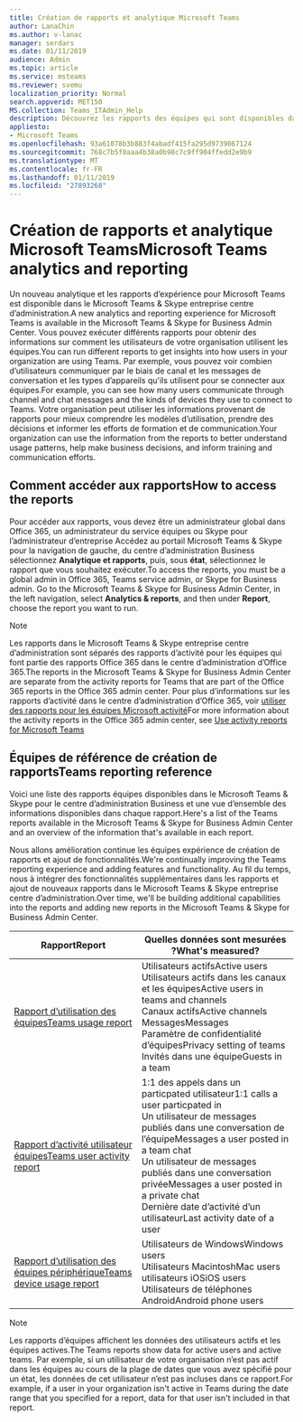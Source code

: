 ```yaml
---
title: Création de rapports et analytique Microsoft Teams
author: LanaChin
ms.author: v-lanac
manager: serdars
ms.date: 01/11/2019
audience: Admin
ms.topic: article
ms.service: msteams
ms.reviewer: svemu
localization_priority: Normal
search.appverid: MET150
MS.collection: Teams_ITAdmin_Help
description: Découvrez les rapports des équipes qui sont disponibles dans le Microsoft Teams & Skype entreprise centre d’administration.
appliesto:
- Microsoft Teams
ms.openlocfilehash: 93a61078b3b883f4abadf415fa295d9739067124
ms.sourcegitcommit: 768c7b5f0aaa4b38a0b98c7c9ff904ffedd2e9b9
ms.translationtype: MT
ms.contentlocale: fr-FR
ms.lasthandoff: 01/11/2019
ms.locfileid: "27893268"
---
```

# <a name="microsoft-teams-analytics-and-reporting"></a><span data-ttu-id="ef8cc-103">Création de rapports et analytique Microsoft Teams</span><span class="sxs-lookup"><span data-stu-id="ef8cc-103">Microsoft Teams analytics and reporting</span></span>

<span data-ttu-id="ef8cc-104">Un nouveau analytique et les rapports d’expérience pour Microsoft Teams est disponible dans le Microsoft Teams & Skype entreprise centre d’administration.</span><span class="sxs-lookup"><span data-stu-id="ef8cc-104">A new analytics and reporting experience for Microsoft Teams is available in the Microsoft Teams & Skype for Business Admin Center.</span></span> <span data-ttu-id="ef8cc-105">Vous pouvez exécuter différents rapports pour obtenir des informations sur comment les utilisateurs de votre organisation utilisent les équipes.</span><span class="sxs-lookup"><span data-stu-id="ef8cc-105">You can run different reports to get insights into how users in your organization are using Teams.</span></span> <span data-ttu-id="ef8cc-106">Par exemple, vous pouvez voir combien d’utilisateurs communiquer par le biais de canal et les messages de conversation et les types d’appareils qu'ils utilisent pour se connecter aux équipes.</span><span class="sxs-lookup"><span data-stu-id="ef8cc-106">For example, you can see how many users communicate through channel and chat messages and the kinds of devices they use to connect to Teams.</span></span> <span data-ttu-id="ef8cc-107">Votre organisation peut utiliser les informations provenant de rapports pour mieux comprendre les modèles d’utilisation, prendre des décisions et informer les efforts de formation et de communication.</span><span class="sxs-lookup"><span data-stu-id="ef8cc-107">Your organization can use the information from the reports to better understand usage patterns, help make business decisions, and inform training and communication efforts.</span></span>

## <a name="how-to-access-the-reports"></a><span data-ttu-id="ef8cc-108">Comment accéder aux rapports</span><span class="sxs-lookup"><span data-stu-id="ef8cc-108">How to access the reports</span></span>

<span data-ttu-id="ef8cc-109">Pour accéder aux rapports, vous devez être un administrateur global dans Office 365, un administrateur du service équipes ou Skype pour l’administrateur d’entreprise  Accédez au portail Microsoft Teams & Skype pour la navigation de gauche, du centre d’administration Business sélectionnez **Analytique et rapports**, puis, sous **état**, sélectionnez le rapport que vous souhaitez exécuter.</span><span class="sxs-lookup"><span data-stu-id="ef8cc-109">To access the reports, you must be a global admin in Office 365, Teams service admin, or Skype for Business admin.  Go to the Microsoft Teams & Skype for Business Admin Center, in the left navigation, select **Analytics & reports**, and then under **Report**, choose the report you want to run.</span></span>

> [!NOTE]
> <span data-ttu-id="ef8cc-110">Les rapports dans le Microsoft Teams & Skype entreprise centre d’administration sont séparés des rapports d’activité pour les équipes qui font partie des rapports Office 365 dans le centre d’administration d’Office 365.</span><span class="sxs-lookup"><span data-stu-id="ef8cc-110">The reports in the Microsoft Teams & Skype for Business Admin Center are separate from the activity reports for Teams that are part of the Office 365 reports in the Office 365 admin center.</span></span> <span data-ttu-id="ef8cc-111">Pour plus d’informations sur les rapports d’activité dans le centre d’administration d’Office 365, voir [utiliser des rapports pour les équipes Microsoft activité](../teams-activity-reports.md)</span><span class="sxs-lookup"><span data-stu-id="ef8cc-111">For more information about the activity reports in the Office 365 admin center, see [Use activity reports for Microsoft Teams](../teams-activity-reports.md)</span></span>

## <a name="teams-reporting-reference"></a><span data-ttu-id="ef8cc-112">Équipes de référence de création de rapports</span><span class="sxs-lookup"><span data-stu-id="ef8cc-112">Teams reporting reference</span></span>

<span data-ttu-id="ef8cc-113">Voici une liste des rapports équipes disponibles dans le Microsoft Teams & Skype pour le centre d’administration Business et une vue d’ensemble des informations disponibles dans chaque rapport.</span><span class="sxs-lookup"><span data-stu-id="ef8cc-113">Here's a list of the Teams reports available in the Microsoft Teams & Skype for Business Admin Center and an overview of the information that's available in each report.</span></span>

<span data-ttu-id="ef8cc-114">Nous allons amélioration continue les équipes expérience de création de rapports et ajout de fonctionnalités.</span><span class="sxs-lookup"><span data-stu-id="ef8cc-114">We're continually improving the Teams reporting experience and adding features and functionality.</span></span> <span data-ttu-id="ef8cc-115">Au fil du temps, nous à intégrer des fonctionnalités supplémentaires dans les rapports et ajout de nouveaux rapports dans le Microsoft Teams & Skype entreprise centre d’administration.</span><span class="sxs-lookup"><span data-stu-id="ef8cc-115">Over time, we'll be building additional capabilities into the reports and adding new reports in the Microsoft Teams & Skype for Business Admin Center.</span></span>

|<span data-ttu-id="ef8cc-116">Rapport</span><span class="sxs-lookup"><span data-stu-id="ef8cc-116">Report</span></span>  |<span data-ttu-id="ef8cc-117">Quelles données sont mesurées ?</span><span class="sxs-lookup"><span data-stu-id="ef8cc-117">What's measured?</span></span> |
|---------|---------|
|[<span data-ttu-id="ef8cc-118">Rapport d’utilisation des équipes</span><span class="sxs-lookup"><span data-stu-id="ef8cc-118">Teams usage report</span></span>](teams-usage-report.md)  |  <span data-ttu-id="ef8cc-119">Utilisateurs actifs</span><span class="sxs-lookup"><span data-stu-id="ef8cc-119">Active users</span></span><br/><span data-ttu-id="ef8cc-120">Utilisateurs actifs dans les canaux et les équipes</span><span class="sxs-lookup"><span data-stu-id="ef8cc-120">Active users in teams and channels</span></span><br/><span data-ttu-id="ef8cc-121">Canaux actifs</span><span class="sxs-lookup"><span data-stu-id="ef8cc-121">Active channels</span></span><br/><span data-ttu-id="ef8cc-122">Messages</span><span class="sxs-lookup"><span data-stu-id="ef8cc-122">Messages</span></span><br/><span data-ttu-id="ef8cc-123">Paramètre de confidentialité d’équipes</span><span class="sxs-lookup"><span data-stu-id="ef8cc-123">Privacy setting of  teams</span></span><br/><span data-ttu-id="ef8cc-124">Invités dans une équipe</span><span class="sxs-lookup"><span data-stu-id="ef8cc-124">Guests in a team</span></span>   |
|[<span data-ttu-id="ef8cc-125">Rapport d’activité utilisateur équipes</span><span class="sxs-lookup"><span data-stu-id="ef8cc-125">Teams user activity report</span></span>](user-activity-report.md)  |  <span data-ttu-id="ef8cc-126">1:1 des appels dans un particpated utilisateur</span><span class="sxs-lookup"><span data-stu-id="ef8cc-126">1:1 calls a user particpated in</span></span><br/><span data-ttu-id="ef8cc-127">Un utilisateur de messages publiés dans une conversation de l’équipe</span><span class="sxs-lookup"><span data-stu-id="ef8cc-127">Messages a user posted in a team chat</span></span><br/><span data-ttu-id="ef8cc-128">Un utilisateur de messages publiés dans une conversation privée</span><span class="sxs-lookup"><span data-stu-id="ef8cc-128">Messages a user posted in a private chat</span></span><br/><span data-ttu-id="ef8cc-129">Dernière date d’activité d’un utilisateur</span><span class="sxs-lookup"><span data-stu-id="ef8cc-129">Last activity date of a user</span></span>     |
|[<span data-ttu-id="ef8cc-130">Rapport d’utilisation des équipes périphérique</span><span class="sxs-lookup"><span data-stu-id="ef8cc-130">Teams device usage report</span></span>](device-usage-report.md)   |  <span data-ttu-id="ef8cc-131">Utilisateurs de Windows</span><span class="sxs-lookup"><span data-stu-id="ef8cc-131">Windows users</span></span><br/><span data-ttu-id="ef8cc-132">Utilisateurs Macintosh</span><span class="sxs-lookup"><span data-stu-id="ef8cc-132">Mac users</span></span><br/><span data-ttu-id="ef8cc-133">utilisateurs iOS</span><span class="sxs-lookup"><span data-stu-id="ef8cc-133">iOS users</span></span><br/><span data-ttu-id="ef8cc-134">Utilisateurs de téléphones Android</span><span class="sxs-lookup"><span data-stu-id="ef8cc-134">Android phone users</span></span>     |

> [!NOTE]
> <span data-ttu-id="ef8cc-135">Les rapports d’équipes affichent les données des utilisateurs actifs et les équipes actives.</span><span class="sxs-lookup"><span data-stu-id="ef8cc-135">The Teams reports show data for active users and active teams.</span></span> <span data-ttu-id="ef8cc-136">Par exemple, si un utilisateur de votre organisation n’est pas actif dans les équipes au cours de la plage de dates que vous avez spécifié pour un état, les données de cet utilisateur n’est pas incluses dans ce rapport.</span><span class="sxs-lookup"><span data-stu-id="ef8cc-136">For example, if a user in your organization isn't active in Teams during the date range that you specified for a report, data for that user isn't included in that report.</span></span>
